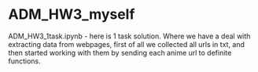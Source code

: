 # ADM_HW3_myself
ADM_HW3_1task.ipynb - here is 1 task solution. Where we have a deal with extracting data from webpages, first of all we collected all urls in txt, and then started working with them by sending each anime url to definite functions.
